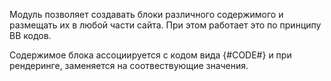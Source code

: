 Модуль позволяет создавать блоки различного содержимого и размещать их в любой части сайта. При этом работает это по принципу BB кодов.

Содержимое блока ассоциируется с кодом вида {#CODE#} и при рендеринге, заменяется на соотвествующие значения.
